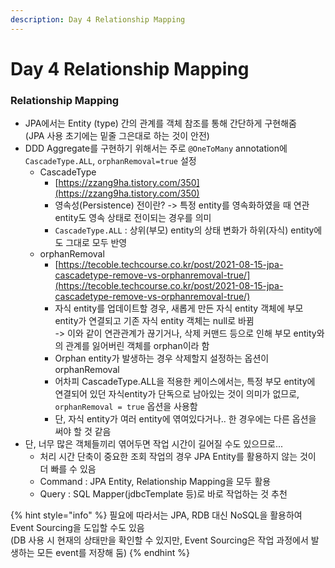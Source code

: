 ```yaml
---
description: Day 4 Relationship Mapping
---
```


# Day 4 Relationship Mapping

### Relationship Mapping

* JPA에서는 Entity (type) 간의 관계를 객체 참조를 통해 간단하게 구현해줌\
  (JPA 사용 초기에는 밑줄 그은대로 하는 것이 안전)
* DDD Aggregate를 구현하기 위해서는  주로 `@OneToMany` annotation에 `CascadeType.ALL`, `orphanRemoval=true` 설정
  * CascadeType
    * [https://zzang9ha.tistory.com/350](https://zzang9ha.tistory.com/350)
    * 영속성(Persistence) 전이란? -> 특정 entity를 영속화하였을 때 연관 entity도 영속 상태로 전이되는 경우를 의미
    * `CascadeType.ALL` : 상위(부모) entity의 상태 변화가 하위(자식) entity에도 그대로 모두 반영
  * orphanRemoval
    * [https://tecoble.techcourse.co.kr/post/2021-08-15-jpa-cascadetype-remove-vs-orphanremoval-true/](https://tecoble.techcourse.co.kr/post/2021-08-15-jpa-cascadetype-remove-vs-orphanremoval-true/)
    * 자식 entity를 업데이트할 경우, 새롭게 만든 자식 entity 객체에 부모 entity가 연결되고 기존 자식 entity 객체는 null로 바뀜\
      \-> 이와 같이 연관관계가 끊기거나, 삭제  커맨드 등으로 인해 부모 entity와의 관계를 잃어버린 객체를 orphan이라 함
    * Orphan entity가 발생하는 경우 삭제할지 설정하는 옵션이 orphanRemoval
    * 어차피 CascadeType.ALL을 적용한 케이스에서는, 특정 부모 entity에 연결되어 있던 자식entity가 단독으로 남아있는 것이 의미가 없므로, `orphanRemoval = true` 옵션을 사용함
    * 단, 자식 entity가 여러 entity에 엮여있다거나.. 한 경우에는 다른 옵션을 써야 할 것 같음
* 단, 너무 많은 객체들끼리 엮어두면 작업 시간이 길어질 수도 있으므로...
  * 처리 시간 단축이 중요한 조회 작업의 경우 JPA Entity를 활용하지 않는 것이 더 빠를 수 있음
  * Command : JPA Entity, Relationship Mapping을 모두 활용
  * Query : SQL Mapper(jdbcTemplate 등)로 바로 작업하는 것 추천

{% hint style="info" %}
필요에 따라서는 JPA, RDB 대신 NoSQL을 활용하여 Event Sourcing을 도입할 수도 있음\
(DB 사용 시 현재의 상태만을 확인할 수 있지만, Event Sourcing은 작업 과정에서 발생하는 모든 event를 저장해 둠)
{% endhint %}

